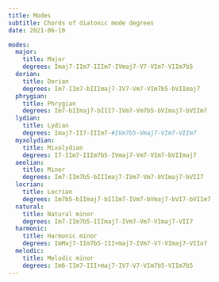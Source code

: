 ```yaml
---
title: Modes
subtitle: Chords of diatonic mode degrees
date: 2021-06-10

modes:
  major:
    title: Major
    degrees: Imaj7-IIm7-IIIm7-IVmaj7-V7-VIm7-VIIm7b5
  dorian:
    title: Dorian
    degrees: Im7-IIm7-bIIImaj7-IV7-Vm7-VIm7b5-bVIImaj7
  phrygian:
    title: Phrygian
    degrees: Im7-bIImaj7-bIII7-IVm7-Vm7b5-bVImaj7-bVIIm7
  lydian:
    title: Lydian
    degrees: Imaj7-II7-IIIm7-#IVm7b5-Vmaj7-VIm7-VIIm7
  myxolydian:
    title: Mixolydian
    degrees: I7-IIm7-IIIm7b5-IVmaj7-Vm7-VIm7-bVIImaj7
  aeolian:
    title: Minor
    degrees: Im7-IIm7b5-bIIImaj7-IVm7-Vm7-bVImaj7-bVII7
  locrian:
    title: Locrian
    degrees: Im7b5-bIImaj7-bIIIm7-IVm7-bVmaj7-bVI7-bVIIm7
  natural:
    title: Natural minor
    degrees: Im7-IIm7b5-IIImaj7-IVm7-Vm7-VImaj7-VII7
  harmonic:
    title: Harmonic minor
    degrees: ImMaj7-IIm7b5-III+maj7-IVm7-V7-VImaj7-VIIo7
  melodic:
    title: Melodic minor
    degrees: Im6-IIm7-III+maj7-IV7-V7-VIm7b5-VIIm7b5
---
```


<chord-progressions  class="mt-16" :list="$frontmatter.modes" />

